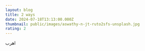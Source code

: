 ```yaml
---
layout: blog
title: 2 ways
date: 2024-07-18T13:13:00.000Z
thumbnail: public/images/aswathy-n-jt-ruto2sfs-unsplash.jpg
rating: 2
---
```

اهرب

